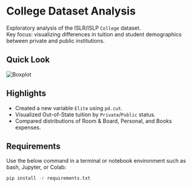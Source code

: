 # College Dataset Analysis

Exploratory analysis of the ISLR/ISLP `College` dataset.  
Key focus: visualizing differences in tuition and student demographics between private and public institutions.

## Quick Look
![Boxplot](figures/boxplot_outstate_private.png)

## Highlights
- Created a new variable `Elite` using `pd.cut`.
- Visualized Out-of-State tuition by `Private`/`Public` status.
- Compared distributions of Room & Board, Personal, and Books expenses.

## Requirements

Use the below command in a terminal or notebook environment such as bash, Jupyter, or Colab:

```bash
pip install -r requirements.txt
